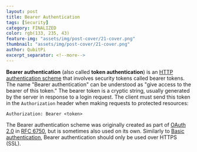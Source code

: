 ```yaml
---
layout: post
title: Bearer Authentication
tags: [Security]
category: FINALIZED
color: rgb(133, 235, 43)
feature-img: "assets/img/post-cover/21-cover.png"
thumbnail: "assets/img/post-cover/21-cover.png"
author: QubitPi
excerpt_separator: <!--more-->
---
```


<!--more-->


**Bearer authentication** (also called **token authentication**) is an
[HTTP authentication scheme][HTTP authentication scheme] that involves security tokens called bearer tokens. The name 
"Bearer authentication" can be understood as "give access to the bearer of this token." The bearer token is a cryptic 
string, usually generated by the server in response to a login request. The client must send this token in the 
`Authorization` header when making requests to protected resources:

```
Authorization: Bearer <token>
```

The Bearer authentication scheme was originally created as part of [OAuth 2.0][OAuth 2.0] in [RFC 6750][RFC 6750], but
is sometimes also used on its own. Similarly to [Basic authentication][Basic authentication], Bearer authentication
should only be used over HTTPS (SSL).


[RFC 6750]: https://tools.ietf.org/html/rfc6750
[OAuth 2.0]: https://swagger.io/docs/specification/authentication/oauth2/
[HTTP authentication scheme]: https://developer.mozilla.org/en-US/docs/Web/HTTP/Authentication
[Basic authentication]: https://swagger.io/docs/specification/authentication/basic-authentication/
